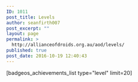 ```yaml
---
ID: 1011
post_title: Levels
author: seanfirth007
post_excerpt: ""
layout: page
permalink: >
  http://allianceofdroids.org.au/aod/levels/
published: true
post_date: 2016-10-19 12:40:43
---
```

[badgeos_achievements_list type="level" limit=20]